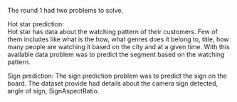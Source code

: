 The round 1 had two problems to solve.

Hot star prediction:  
Hot star has data about the watching pattern of their customers. Few of them includes like what is the how, what genres does it belong to, title, how many people are watching it based on the city and at a given time. With this available data problem was to predict the segment based on the watching pattern. 

Sign prediction:
The sign prediction problem was to predict the sign on the board. The dataset provide had details about the camera sign detected, angle of sign, SignAspectRatio.
